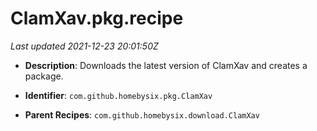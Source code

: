# ClamXav.pkg.recipe

_Last updated 2021-12-23 20:01:50Z_

- **Description**: Downloads the latest version of ClamXav and creates a package.

- **Identifier**: `com.github.homebysix.pkg.ClamXav`

- **Parent Recipes**: `com.github.homebysix.download.ClamXav`
